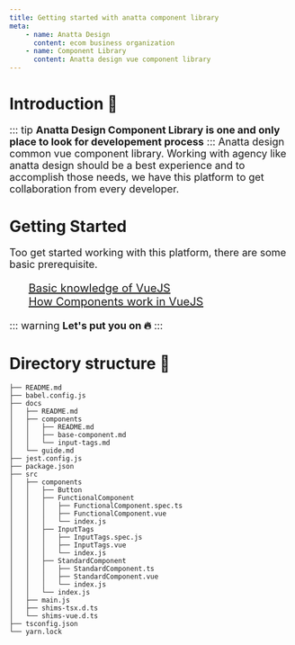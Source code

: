 ```yaml
---
title: Getting started with anatta component library
meta:
    - name: Anatta Design
      content: ecom business organization
    - name: Component Library
      content: Anatta design vue component library
---
```


# Introduction :rocket:
::: tip
<b>Anatta Design Component Library is one and only place to look for developement process</b>
:::
Anatta design common vue component library. Working with agency like anatta design should be a best experience and to accomplish those needs, we have this platform to get collaboration from every developer. 

# Getting Started
Too get started working with this platform, there are some basic prerequisite.
<ul>
  <li><a href="https://vuejs.org/" target="_blank">Basic knowledge of VueJS</a></li>
  <li><a href="https://vuejs.org/v2/api/#component" target="_blank">How Components work in VueJS</a></li>
</ul>

::: warning
<b>Let's put you on :fire:</b>
:::

# Directory structure :book:

```
├── README.md
├── babel.config.js
├── docs
│   ├── README.md
│   ├── components
│   │   ├── README.md
│   │   ├── base-component.md
│   │   └── input-tags.md
│   └── guide.md
├── jest.config.js
├── package.json
├── src
│   ├── components
│   │   ├── Button
│   │   ├── FunctionalComponent
│   │   │   ├── FunctionalComponent.spec.ts
│   │   │   ├── FunctionalComponent.vue
│   │   │   └── index.js
│   │   ├── InputTags
│   │   │   ├── InputTags.spec.js
│   │   │   ├── InputTags.vue
│   │   │   └── index.js
│   │   ├── StandardComponent
│   │   │   ├── StandardComponent.ts
│   │   │   ├── StandardComponent.vue
│   │   │   └── index.js
│   │   └── index.js
│   ├── main.js
│   ├── shims-tsx.d.ts
│   └── shims-vue.d.ts
├── tsconfig.json
└── yarn.lock
```

<style scoped>
p {
  font-size: 18px;
}
ul {
  list-style: none;
  color: #42b983;
  font-size: 20px;
}
</style>
